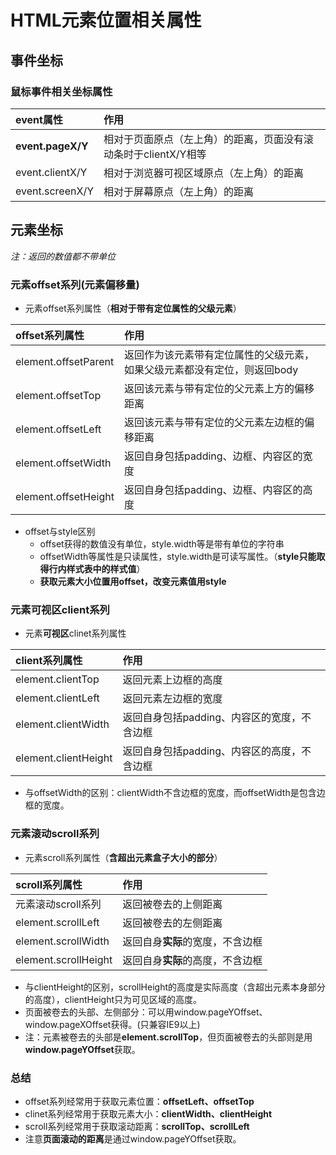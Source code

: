 # HTML元素位置相关属性

## 事件坐标

### 鼠标事件相关坐标属性

| event属性         | 作用                                                            |
| :---------------- | :-------------------------------------------------------------- |
| **event.pageX/Y** | 相对于页面原点（左上角）的距离，页面没有滚动条时于clientX/Y相等 |
| event.clientX/Y   | 相对于浏览器可视区域原点（左上角）的距离                        |
| event.screenX/Y   | 相对于屏幕原点（左上角）的距离                                  |

## 元素坐标

  *注：返回的数值都不带单位*

### 元素offset系列(元素偏移量)

- 元素offset系列属性（**相对于带有定位属性的父级元素**）

| offset系列属性       | 作用                                                                     |
| :------------------- | :----------------------------------------------------------------------- |
| element.offsetParent | 返回作为该元素带有定位属性的父级元素，如果父级元素都没有定位，则返回body |
| element.offsetTop    | 返回该元素与带有定位的父元素上方的偏移距离                               |
| element.offsetLeft   | 返回该元素与带有定位的父元素左边框的偏移距离                             |
| element.offsetWidth  | 返回自身包括padding、边框、内容区的宽度                                  |
| element.offsetHeight | 返回自身包括padding、边框、内容区的高度                                  |

- offset与style区别
  - offset获得的数值没有单位，style.width等是带有单位的字符串
  - offsetWidth等属性是只读属性，style.width是可读写属性。（**style只能取得行内样式表中的样式值**）
  - **获取元素大小位置用offset，改变元素值用style**

### 元素可视区client系列

- 元素**可视区**clinet系列属性
  
| client系列属性       | 作用                                        |
| :------------------- | :------------------------------------------ |
| element.clientTop    | 返回元素上边框的高度                        |
| element.clientLeft   | 返回元素左边框的宽度                        |
| element.clientWidth  | 返回自身包括padding、内容区的宽度，不含边框 |
| element.clientHeight | 返回自身包括padding、内容区的高度，不含边框 |

- 与offsetWidth的区别：clientWidth不含边框的宽度，而offsetWidth是包含边框的宽度。

### 元素滚动scroll系列

- 元素scroll系列属性（**含超出元素盒子大小的部分**）

| scroll系列属性       | 作用                             |
| :------------------- | :------------------------------- |
| 元素滚动scroll系列   | 返回被卷去的上侧距离             |
| element.scrollLeft   | 返回被卷去的左侧距离             |
| element.scrollWidth  | 返回自身**实际**的宽度，不含边框 |
| element.scrollHeight | 返回自身**实际**的高度，不含边框 |

- 与clientHeight的区别，scrollHeight的高度是实际高度（含超出元素本身部分的高度），clientHeight只为可见区域的高度。
- 页面被卷去的头部、左侧部分：可以用window.pageYOffset、window.pageXOffset获得。(只兼容IE9以上)
- 注：元素被卷去的头部是**element.scrollTop**，但页面被卷去的头部则是用**window.pageYOffset**获取。

### 总结

- offset系列经常用于获取元素位置：**offsetLeft、offsetTop**
- clinet系列经常用于获取元素大小：**clientWidth、clientHeight**
- scroll系列经常用于获取滚动距离：**scrollTop、scrollLeft**
- 注意**页面滚动的距离**是通过window.pageYOffset获取。
